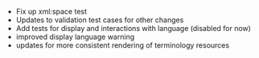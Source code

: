 * Fix up xml:space test
* Updates to validation test cases for other changes
* Add tests for display and interactions with language (disabled for now)
* improved display language warning
* updates for more consistent rendering of terminology resources
